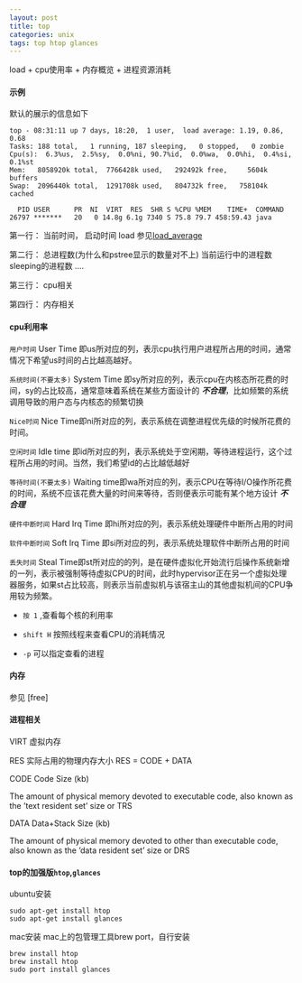 ```yaml
---
layout: post
title: top
categories: unix
tags: top htop glances
---
```


load + cpu使用率 + 内存概览 + 进程资源消耗

#### 示例

默认的展示的信息如下

    top - 08:31:11 up 7 days, 18:20,  1 user,  load average: 1.19, 0.86, 0.68
    Tasks: 188 total,   1 running, 187 sleeping,   0 stopped,   0 zombie
    Cpu(s):  6.3%us,  2.5%sy,  0.0%ni, 90.7%id,  0.0%wa,  0.0%hi,  0.4%si,  0.1%st
    Mem:   8058920k total,  7766428k used,   292492k free,     5604k buffers
    Swap:  2096440k total,  1291708k used,   804732k free,   758104k cached
    
      PID USER      PR  NI  VIRT  RES  SHR S %CPU %MEM    TIME+  COMMAND
    26797 *******   20   0 14.8g 6.1g 7340 S 75.8 79.7 458:59.43 java

第一行： 当前时间， 启动时间  load  参见[load_average](/2015/12/27/load_average)

第二行： 总进程数(为什么和pstree显示的数量对不上) 当前运行中的进程数  sleeping的进程数  ....

第三行： cpu相关

第四行： 内存相关


#### cpu利用率

`用户时间` User Time 即us所对应的列，表示cpu执行用户进程所占用的时间，通常情况下希望us时间的占比越高越好。

`系统时间(不要太多)` System Time 即sy所对应的列，表示cpu在内核态所花费的时间，sy的占比较高，通常意味着系统在某些方面设计的   ***不合理***，比如频繁的系统调用导致的用户态与内核态的频繁切换

`Nice时间` Nice Time即ni所对应的列，表示系统在调整进程优先级的时候所花费的时间。

`空闲时间`  Idle time 即id所对应的列，表示系统处于空闲期，等待进程运行，这个过程所占用的时间。当然，我们希望id的占比越低越好

`等待时间(不要太多)` Waiting time即wa所对应的列，表示CPU在等待I/O操作所花费的时间，系统不应该花费大量的时间来等待，否则便表示可能有某个地方设计    ***不合理***

`硬件中断时间`  Hard Irq Time 即hi所对应的列，表示系统处理硬件中断所占用的时间

`软件中断时间` Soft Irq Time 即si所对应的列，表示系统处理软件中断所占用的时间

`丢失时间`  Steal Time即st所对应的的列，是在硬件虚拟化开始流行后操作系统新增的一列，表示被强制等待虚拟CPU的时间，此时hypervisor正在另一个虚拟处理器服务，如果st占比较高，则表示当前虚拟机与该宿主山的其他虚拟机间的CPU争用较为频繁。

*   `按 1` ,查看每个核的利用率

*   `shift H` 按照线程来查看CPU的消耗情况

*   `-p`  可以指定查看的进程

#### 内存

参见 [free]

#### 进程相关

VIRT 虚拟内存

RES 实际占用的物理内存大小 RES = CODE + DATA

CODE Code Size (kb) 

The amount of physical memory devoted to executable code, also known as the ’text resident set’ size or TRS

DATA  Data+Stack Size (kb)
  
The amount of physical memory devoted to other than executable code, also known as the ’data resident set’ size or DRS

#### top的加强版`htop`,`glances`

ubuntu安装

    sudo apt-get install htop
    sudo apt-get install glances

mac安装 
mac上的包管理工具brew port，自行安装

	brew install htop
	brew install htop
	sudo port install glances
